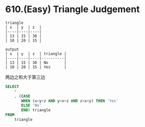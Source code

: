 # 610.\(Easy\) Triangle Judgement

```text
triangle
| x  | y  | z  |
|----|----|----|
| 13 | 15 | 30 |
| 10 | 20 | 15 |

output
| x  | y  | z  | triangle |
|----|----|----|----------|
| 13 | 15 | 30 | No       |
| 10 | 20 | 15 | Yes      |
```

两边之和大于第三边

```sql
SELECT
    *
    , (CASE 
       WHEN (x<y+z AND y<x+z AND z<x+y) THEN 'Yes'
       ELSE 'No'
       END) triangle
FROM
    triangle
```

